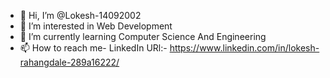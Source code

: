 - 👋 Hi, I’m @Lokesh-14092002
- 👀 I’m interested in Web Development
- 🌱 I’m currently learning Computer Science And Engineering
- 📫 How to reach me- LinkedIn URl:- https://www.linkedin.com/in/lokesh-rahangdale-289a16222/

<!---
Lokesh-14092002/Lokesh-14092002 is a ✨ special ✨ repository because its `README.md` (this file) appears on your GitHub profile.
You can click the Preview link to take a look at your changes.
--->
